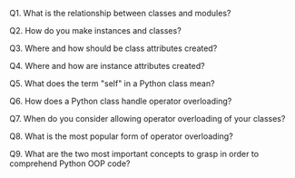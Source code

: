 ﻿
Q1. What is the relationship between classes and modules?



Q2. How do you make instances and classes?



Q3. Where and how should be class attributes created?



Q4. Where and how are instance attributes created?



Q5. What does the term "self" in a Python class mean?



Q6. How does a Python class handle operator overloading?



Q7. When do you consider allowing operator overloading of your classes?



Q8. What is the most popular form of operator overloading?



Q9. What are the two most important concepts to grasp in order to comprehend Python OOP code?

